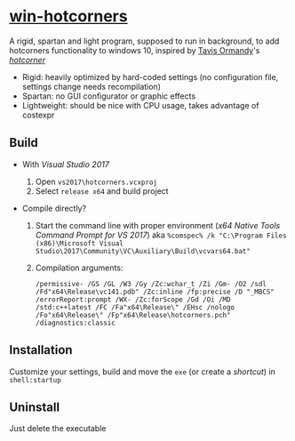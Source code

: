 # [win-hotcorners](https://github.com/matgat/win-hotcorners.git)

A rigid, spartan and light program, supposed to run in background, to add hotcorners functionality to windows 10, inspired by [Tavis Ormandy](mailto:taviso@cmpxchg8b.com)'s [*hotcorner*](https://github.com/taviso/hotcorner)

* Rigid: heavily optimized by hard-coded settings (no configuration file, settings change needs recompilation)
* Spartan: no GUI configurator or graphic effects
* Lightweight: should be nice with CPU usage, takes advantage of costexpr


## Build

* With *Visual Studio 2017*
    1. Open `vs2017\hotcorners.vcxproj`
    2. Select `release x64` and build project

* Compile directly?
    1. Start the command line with proper environment (*x64 Native Tools Command Prompt for VS 2017*) aka
    `%comspec% /k "C:\Program Files (x86)\Microsoft Visual Studio\2017\Community\VC\Auxiliary\Build\vcvars64.bat"`

    2. Compilation arguments:
        ```
        /permissive- /GS /GL /W3 /Gy /Zc:wchar_t /Zi /Gm- /O2 /sdl /Fd"x64\Release\vc141.pdb" /Zc:inline /fp:precise /D "_MBCS" /errorReport:prompt /WX- /Zc:forScope /Gd /Oi /MD /std:c++latest /FC /Fa"x64\Release\" /EHsc /nologo /Fo"x64\Release\" /Fp"x64\Release\hotcorners.pch" /diagnostics:classic
        ```


## Installation
Customize your settings, build and move the `exe` (or create a *shortcut*) in `shell:startup`


## Uninstall
Just delete the executable
